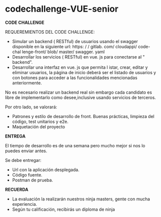 # codechallenge-VUE-senior

**CODE CHALLENGE**

REQUEREMIENTOS DEL CODE CHALLENGE:
- Simular	un	backend	( RESTful)	de	usuarios	usando	el	swagger	disponible	en	la siguiente	url:	https: / / gitlab. com/ cloudappi/ code- chal lenge-front/ blob/ master/ swagger. yaml
- Desarrollar	los	servicios	( RESTful)	en	vue. js	para	conectarse	al	" backend".
- Desarrollar una interfaz en vue. js que permita l istar, crear, editar y eliminar usuarios, la página de inicio deberá ser el listado de usuarios y con botones para acceder a las funcionalidades mencionadas anteriormente.

No es necesario realizar un	backend	real sin embargo cada candidato	es libre de implementarlo como desee,inclusive	usando	servicios de terceros.

Por	otro	lado,	se	valorará:
- Patrones y estilo de desarrollo	de front. Buenas	prácticas,	limpieza del código, test unitarios	y e2e.
- Maquetación	del	proyecto


**ENTREGA**

El tiempo de desarrollo es de una semana pero mucho mejor si nos lo puedes
enviar antes.

Se debe entregar:

- Url con la aplicación desplegada.
- Código fuente.
- Postman de prueba.


**RECUERDA**

- La evaluación la realizarán nuestros ninja masters, gente con mucha experiencia.
- Según tu calificación, recibirás un diploma de ninja




